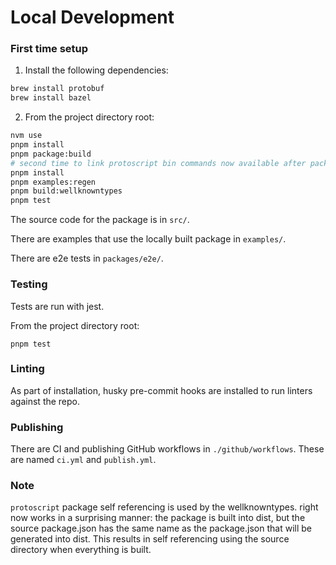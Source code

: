# Local Development

### First time setup

1. Install the following dependencies:

```sh
brew install protobuf
brew install bazel
```

2. From the project directory root:

```sh
nvm use
pnpm install
pnpm package:build
# second time to link protoscript bin commands now available after package:build in packages
pnpm install
pnpm examples:regen
pnpm build:wellknowntypes
pnpm test
```

The source code for the package is in `src/`.

There are examples that use the locally built package in `examples/`.

There are e2e tests in `packages/e2e/`.

### Testing

Tests are run with jest.

From the project directory root:

`pnpm test`

### Linting

As part of installation, husky pre-commit hooks are installed to run linters against the repo.

### Publishing

There are CI and publishing GitHub workflows in `./github/workflows`. These are named `ci.yml` and `publish.yml`.

### Note

`protoscript` package self referencing is used by the wellknowntypes. right now works in a surprising manner: the package is built into dist, but the source package.json has the same name as the package.json that will be generated into dist. This results in self referencing using the source directory when everything is built.

